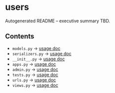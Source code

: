 # users

Autogenerated README – executive summary TBD.

## Contents

- `models.py` → [usage doc](../usageDocumentation/users_models_py_usage.md)
- `serializers.py` → [usage doc](../usageDocumentation/users_serializers_py_usage.md)
- `__init__.py` → [usage doc](../usageDocumentation/users_init_py_usage.md)
- `apps.py` → [usage doc](../usageDocumentation/users_apps_py_usage.md)
- `admin.py` → [usage doc](../usageDocumentation/users_admin_py_usage.md)
- `tests.py` → [usage doc](../usageDocumentation/users_tests_py_usage.md)
- `urls.py` → [usage doc](../usageDocumentation/users_urls_py_usage.md)
- `views.py` → [usage doc](../usageDocumentation/users_views_py_usage.md)